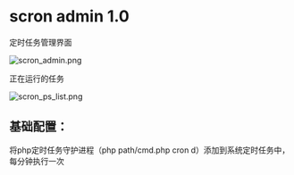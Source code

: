 <h1>scron admin 1.0</h1>


<p>
    定时任务管理界面
</p>
<p>
    <img src="https://raw.githubusercontent.com/wedv/php-tool/master/scron_admin/res/scron_admin.png" alt="scron_admin.png" style="max-width:100%" />
</p>

<p>
    正在运行的任务
</p>
<p>
    <img src="https://raw.githubusercontent.com/wedv/php-tool/master/scron_admin/res/scron_ps_list.png" alt="scron_ps_list.png" style="max-width:100%" />
</p>

<h2>
    基础配置：
</h2>
<p>
    将php定时任务守护进程（php path/cmd.php cron d）添加到系统定时任务中，每分钟执行一次
</p>